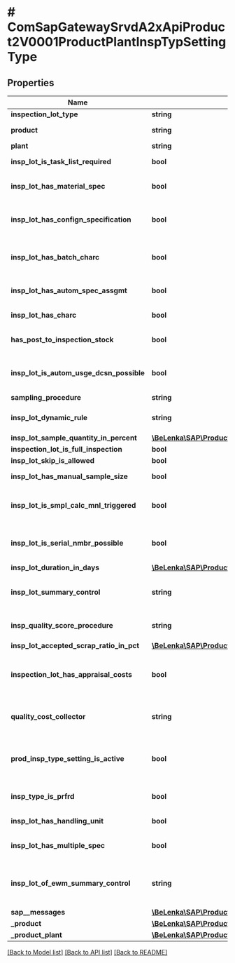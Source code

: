 # # ComSapGatewaySrvdA2xApiProduct2V0001ProductPlantInspTypSettingType

## Properties

Name | Type | Description | Notes
------------ | ------------- | ------------- | -------------
**inspection_lot_type** | **string** |  | [optional]
**product** | **string** | Material Number | [optional]
**plant** | **string** |  | [optional]
**insp_lot_is_task_list_required** | **bool** | Inspection with Task List | [optional]
**insp_lot_has_material_spec** | **bool** | Inspect with Material Specification | [optional]
**insp_lot_has_confign_specification** | **bool** | Inspection Specifications from Configuration | [optional]
**insp_lot_has_batch_charc** | **bool** | Inspection Specifications from Batch Determination | [optional]
**insp_lot_has_autom_spec_assgmt** | **bool** | Automatic Specification Assignment | [optional]
**insp_lot_has_charc** | **bool** | Inspect by Characteristics | [optional]
**has_post_to_inspection_stock** | **bool** | Post to Inspection Stock | [optional]
**insp_lot_is_autom_usge_dcsn_possible** | **bool** | Automatic Usage Decision Planned | [optional]
**sampling_procedure** | **string** |  | [optional]
**insp_lot_dynamic_rule** | **string** | Dynamic Modification Rule | [optional]
**insp_lot_sample_quantity_in_percent** | [**\BeLenka\SAP\ProductODV4\Model\InspPercentage**](InspPercentage.md) |  | [optional]
**inspection_lot_is_full_inspection** | **bool** |  | [optional]
**insp_lot_skip_is_allowed** | **bool** |  | [optional]
**insp_lot_has_manual_sample_size** | **bool** | Enter Sample Manually | [optional]
**insp_lot_is_smpl_calc_mnl_triggered** | **bool** | Trigger Sample Calculation Manually | [optional]
**insp_lot_is_serial_nmbr_possible** | **bool** | Serial Numbers Possible for Inspection Lot | [optional]
**insp_lot_duration_in_days** | [**\BeLenka\SAP\ProductODV4\Model\AvgInspDuration**](AvgInspDuration.md) |  | [optional]
**insp_lot_summary_control** | **string** | Control of Inspection Lot Creation (Lot Summary) | [optional]
**insp_quality_score_procedure** | **string** | Procedure for Calculating Quality Score | [optional]
**insp_lot_accepted_scrap_ratio_in_pct** | [**\BeLenka\SAP\ProductODV4\Model\AllowedScrapShare**](AllowedScrapShare.md) |  | [optional]
**inspection_lot_has_appraisal_costs** | **bool** | Record Appraisal Costs in Individual QM Order | [optional]
**quality_cost_collector** | **string** | Order Number for Recording Appraisal Costs | [optional]
**prod_insp_type_setting_is_active** | **bool** | Inspection Type - Material Combination Is Active | [optional]
**insp_type_is_prfrd** | **bool** | Preferred Inspection Type | [optional]
**insp_lot_has_handling_unit** | **bool** | Inspection for Handling Unit | [optional]
**insp_lot_has_multiple_spec** | **bool** | Indicator: Multiple Specifications | [optional]
**insp_lot_of_ewm_summary_control** | **string** | Inspection Lot Summary (Warehouse-Managed Stock) | [optional]
**sap__messages** | [**\BeLenka\SAP\ProductODV4\Model\ComSapGatewaySrvdA2xApiProduct2V0001SAPMessage[]**](ComSapGatewaySrvdA2xApiProduct2V0001SAPMessage.md) |  | [optional]
**_product** | [**\BeLenka\SAP\ProductODV4\Model\ComSapGatewaySrvdA2xApiProduct2V0001ProductType**](ComSapGatewaySrvdA2xApiProduct2V0001ProductType.md) |  | [optional]
**_product_plant** | [**\BeLenka\SAP\ProductODV4\Model\ComSapGatewaySrvdA2xApiProduct2V0001ProductPlantType**](ComSapGatewaySrvdA2xApiProduct2V0001ProductPlantType.md) |  | [optional]

[[Back to Model list]](../../README.md#models) [[Back to API list]](../../README.md#endpoints) [[Back to README]](../../README.md)
